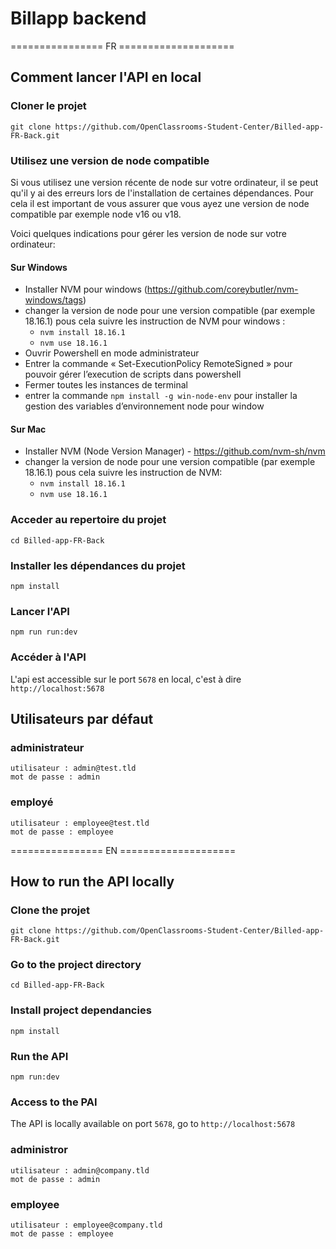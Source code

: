 # Billapp backend

================ FR ====================

## Comment lancer l'API en local

### Cloner le projet

```text
git clone https://github.com/OpenClassrooms-Student-Center/Billed-app-FR-Back.git
```

### Utilisez une version de node compatible

Si vous utilisez une version récente de node sur votre ordinateur, il se peut qu'il y ai des erreurs lors de l'installation de certaines dépendances. Pour cela il est important de vous assurer que vous ayez une version de node compatible par exemple node v16 ou v18.

Voici quelques indications pour gérer les version de node sur votre ordinateur:

#### Sur Windows

- Installer NVM pour windows (<https://github.com/coreybutler/nvm-windows/tags>)
- changer la version de node pour une version compatible (par exemple 18.16.1) pous cela suivre les instruction de NVM pour windows :
  - `nvm install 18.16.1`
  - `nvm use 18.16.1`
- Ouvrir Powershell en mode administrateur
- Entrer la commande «  Set-ExecutionPolicy RemoteSigned » pour pouvoir gérer l’execution de scripts dans powershell
- Fermer toutes les instances de terminal
- entrer la commande `npm install -g win-node-env` pour installer la gestion des variables d’environnement node pour window

#### Sur Mac

- Installer NVM (Node Version Manager) - <https://github.com/nvm-sh/nvm>
- changer la version de node pour une version compatible (par exemple 18.16.1) pous cela suivre les instruction de NVM:
  - `nvm install 18.16.1`
  - `nvm use 18.16.1`

### Acceder au repertoire du projet

```text
cd Billed-app-FR-Back
```

### Installer les dépendances du projet

```text
npm install
```

### Lancer l'API

```text
npm run run:dev
```

### Accéder à l'API

L'api est accessible sur le port `5678` en local, c'est à dire `http://localhost:5678`

## Utilisateurs par défaut

### administrateur

```text
utilisateur : admin@test.tld 
mot de passe : admin
```

### employé

```text
utilisateur : employee@test.tld
mot de passe : employee
```

================ EN ====================

## How to run the API locally

### Clone the projet

```text
git clone https://github.com/OpenClassrooms-Student-Center/Billed-app-FR-Back.git
```

### Go to the project directory

```text
cd Billed-app-FR-Back
```

### Install project dependancies

```text
npm install
```

### Run the API

```text
npm run:dev
```

### Access to the PAI

The API is locally available on port `5678`, go to `http://localhost:5678`

### administror

```text
utilisateur : admin@company.tld 
mot de passe : admin
```

### employee

```text
utilisateur : employee@company.tld
mot de passe : employee
```
